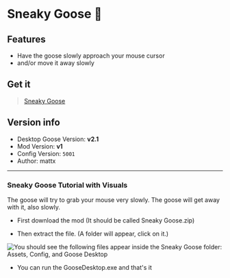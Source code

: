 # Sneaky Goose 🤫

## Features

* Have the goose slowly approach your mouse cursor
* and/or move it away slowly

## Get it

> [Sneaky Goose](https://drive.google.com/file/d/1IAzNMMh1vIUWFNX0u10CdS1mG7WhiPiZ/view)

## Version info

* Desktop Goose Version: **v2.1**
* Mod Version: **v1**
* Config Version: `5001`
* Author: mattx

---

### Sneaky Goose Tutorial with Visuals

The goose will try to grab your mouse very slowly. The goose will get away with it, also slowly.

* First download the mod (It should be called Sneaky Goose.zip)

* Then extract the file. (A folder will appear, click on it.)

![You should see the following files appear inside the Sneaky Goose folder: Assets, Config, and Goose Desktop](https://raw.githubusercontent.com/DesktopGooseUnofficial/ResourceHub-Images/master/Sneaky%20Goose/part%201.png "You should see the following files appear inside the Sneaky Goose folder: Assets, Config, and Goose Desktop")

* You can run the GooseDesktop.exe and that's it
